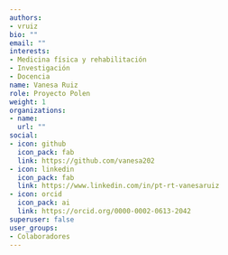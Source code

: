 ```yaml
---
authors:
- vruiz
bio: ""
email: ""
interests:
- Medicina física y rehabilitación
- Investigación
- Docencia
name: Vanesa Ruiz
role: Proyecto Polen
weight: 1
organizations:
- name: 
  url: ""
social:
- icon: github
  icon_pack: fab
  link: https://github.com/vanesa202
- icon: linkedin
  icon_pack: fab
  link: https://www.linkedin.com/in/pt-rt-vanesaruiz
- icon: orcid
  icon_pack: ai
  link: https://orcid.org/0000-0002-0613-2042
superuser: false
user_groups:
- Colaboradores
---
```

